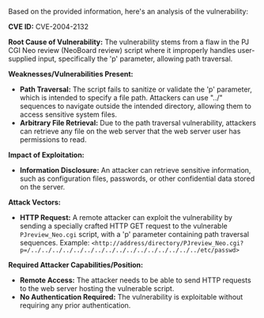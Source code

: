 Based on the provided information, here's an analysis of the vulnerability:

**CVE ID:** CVE-2004-2132

**Root Cause of Vulnerability:**
The vulnerability stems from a flaw in the PJ CGI Neo review (NeoBoard review) script where it improperly handles user-supplied input, specifically the 'p' parameter, allowing path traversal.

**Weaknesses/Vulnerabilities Present:**
- **Path Traversal:** The script fails to sanitize or validate the 'p' parameter, which is intended to specify a file path. Attackers can use "../" sequences to navigate outside the intended directory, allowing them to access sensitive system files.
- **Arbitrary File Retrieval:** Due to the path traversal vulnerability, attackers can retrieve any file on the web server that the web server user has permissions to read.

**Impact of Exploitation:**
- **Information Disclosure:** An attacker can retrieve sensitive information, such as configuration files, passwords, or other confidential data stored on the server.

**Attack Vectors:**
- **HTTP Request:** A remote attacker can exploit the vulnerability by sending a specially crafted HTTP GET request to the vulnerable `PJreview_Neo.cgi` script, with a 'p' parameter containing path traversal sequences.
Example: `<http://address/directory/PJreview_Neo.cgi?p=/../../../../../../../../../../../../../../../../etc/passwd>`

**Required Attacker Capabilities/Position:**
- **Remote Access:** The attacker needs to be able to send HTTP requests to the web server hosting the vulnerable script.
- **No Authentication Required:**  The vulnerability is exploitable without requiring any prior authentication.